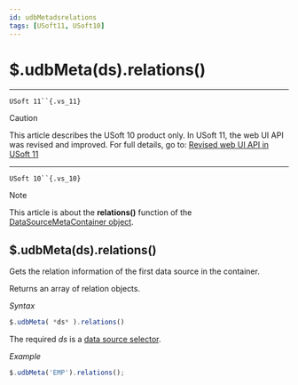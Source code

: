 ```yaml
---
id: udbMetadsrelations
tags: [USoft11, USoft10]
---
```

# $.udbMeta(ds).relations()



----

`USoft 11``{.vs_11}`

> [!CAUTION]
> This article describes the USoft 10 product only.
> In USoft 11, the web UI API was revised and improved. For full details, go to:
> [Revised web UI API in USoft 11](/docs/Web_and_app_UIs/UDB_udb/Revised_web_UI_API_in_USoft_11.md)

----

`USoft 10``{.vs_10}`

> [!NOTE]
> This article is about the **relations()** function of the [DataSourceMetaContainer object](/docs/Web_and_app_UIs/UDB_DataSourceMetaContainer).

## **$.udbMeta(ds).relations()**

Gets the relation information of the first data source in the container.

Returns an array of relation objects.

*Syntax*

```js
$.udbMeta( *ds* ).relations()
```

The required *ds* is a [data source selector](/docs/Web_and_app_UIs/UDB_DataSourceMetaContainer/UDB_DataSourceMetaContainer_object.md).

*Example*

```js
$.udbMeta('EMP').relations();
```

 
